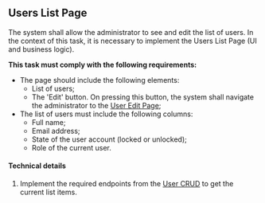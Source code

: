 ## Users List Page

The system shall allow the administrator to see and edit the list of users. In the context of this task, it is necessary to implement the Users List Page (UI and business logic). <br>

**This task must comply with the following requirements:** <br>

  - The page should include the following elements:
    - List of users;
    - The 'Edit' button. On pressing this button, the system shall navigate the administrator to the [User Edit Page](user-edit-page.md);
  - The list of users must include the following columns:
    - Full name;
    - Email address;
    - State of the user account (locked or unlocked);
    - Role of the current user.

#### Technical details

1. Implement the required endpoints from the [User CRUD](requirements/functional-requirements/backend/user-crud.md) to get the current list items.